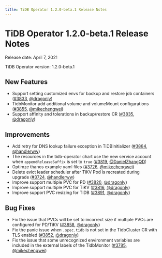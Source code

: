 ```yaml
---
title: TiDB Operator 1.2.0-beta.1 Release Notes
---
```


# TiDB Operator 1.2.0-beta.1 Release Notes

Release date: April 7, 2021

TiDB Operator version: 1.2.0-beta.1

## New Features

- Support setting customized envs for backup and restore job containers ([#3833](https://github.com/pingcap/tidb-operator/pull/3833), [@dragonly](https://github.com/dragonly))
- TidbMonitor add additional volume and volumeMount configurations ([#3855](https://github.com/pingcap/tidb-operator/pull/3855), [@mikechengwei](https://github.com/mikechengwei))
- Support affinity and tolerations in backup/restore CR ([#3835](https://github.com/pingcap/tidb-operator/pull/3835), [@dragonly](https://github.com/dragonly))

## Improvements

- Add retry for DNS lookup failure exception in TiDBInitializer ([#3884](https://github.com/pingcap/tidb-operator/pull/3884), [@handlerww](https://github.com/handlerww))
- The resources in the tidb-operator chart use the new service account when `appendReleaseSuffix` is set to `true` ([#3819](https://github.com/pingcap/tidb-operator/pull/3819), [@DanielZhangQD](https://github.com/DanielZhangQD))
- Optimze thanos example yaml files ([#3726](https://github.com/pingcap/tidb-operator/pull/3726), [@mikechengwei](https://github.com/mikechengwei))
- Delete evict leader scheduler after TiKV Pod is recreated during upgrade ([#3724](https://github.com/pingcap/tidb-operator/pull/3724), [@handlerww](https://github.com/handlerww))
- Improve support multiple PVC for PD ([#3820](https://github.com/pingcap/tidb-operator/pull/3820), [@dragonly](https://github.com/dragonly))
- Improve support multiple PVC for TiKV ([#3816](https://github.com/pingcap/tidb-operator/pull/3816), [@dragonly](https://github.com/dragonly))
- Improve support PVC resizing for TiDB ([#3891](https://github.com/pingcap/tidb-operator/pull/3891), [@dragonly](https://github.com/dragonly))

## Bug Fixes

- Fix the issue that PVCs will be set to incorrect size if multiple PVCs are configured for PD/TiKV ([#3858](https://github.com/pingcap/tidb-operator/pull/3858), [@dragonly](https://github.com/dragonly))
- Fix the panic issue when `.spec.tidb` is not set in the TidbCluster CR with TLS enabled ([#3852](https://github.com/pingcap/tidb-operator/pull/3852), [@dragonly](https://github.com/dragonly))
- Fix the issue that some unrecognized environment variables are included in the external labels of the TidbMonitor ([#3785](https://github.com/pingcap/tidb-operator/pull/3785), [@mikechengwei](https://github.com/mikechengwei))
